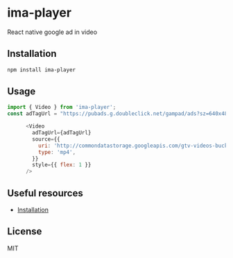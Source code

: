# ima-player

React native google ad in video

## Installation

```sh
npm install ima-player
```

## Usage

```js
import { Video } from 'ima-player';
const adTagUrl = "https://pubads.g.doubleclick.net/gampad/ads?sz=640x480&iu=/124319096/external/single_ad_samples&ciu_szs=300x250&impl=s&gdfp_req=1&env=vp&output=vast&unviewed_position_start=1&cust_params=deployment%3Ddevsite%26sample_ct%3Dlinear&correlator=" 

      <Video
        adTagUrl={adTagUrl}
        source={{
          uri: 'http://commondatastorage.googleapis.com/gtv-videos-bucket/sample/BigBuckBunny.mp4',
          type: 'mp4',
        }}
        style={{ flex: 1 }}
      />

```

## Useful resources
- [Installation](API.md)

## License
MIT
